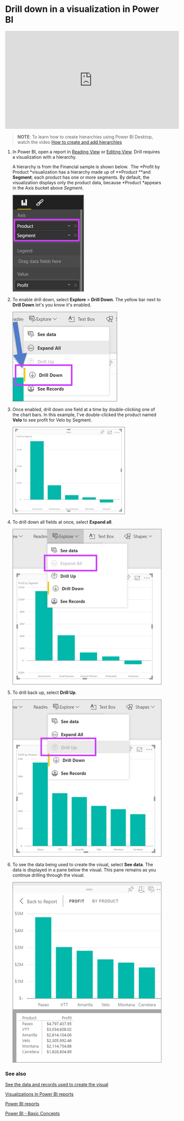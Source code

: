 ﻿<properties
   pageTitle="Drill down in a visualization in Power BI"
   description="This document shows how to drill down in a visualization in Microsoft Power BI service and Power BI Desktop."
   services="powerbi"
   documentationCenter=""
   authors="mihart"
   manager="mblythe"
   backup=""
   editor=""
   tags=""
   featuredVideoId="MNAaHw4PxzE"
   qualityFocus="no"
   qualityDate=""/>

<tags
   ms.service="powerbi"
   ms.devlang="NA"
   ms.topic="article"
   ms.tgt_pltfrm="NA"
   ms.workload="powerbi"
   ms.date="05/17/2016"
   ms.author="mihart"/>

# Drill down in a visualization in Power BI

  <iframe width="560" height="315" src="https://www.youtube.com/embed/MNAaHw4PxzE?list=PL1N57mwBHtN0JFoKSR0n-tBkUJHeMP2cP" frameborder="0" allowfullscreen></iframe>
  
  >**NOTE**: To learn how to create hierarchies using Power BI Desktop, watch the video [How to create and add hierarchies](https://youtu.be/q8WDUAiTGeU)


1.  In Power BI, open a report in [Reading View](powerbi-service-open-a-report-in-reading-view.md) or [Editing View](powerbi-service-go-from-reading-view-to-editing-view.md). Drill requires a visualization with a hierarchy. 

    A hierarchy is from the Financial sample is shown below.  The *Profit by Product *visualization has a hierarchy made up of **Product **and **Segment**; each product has one or more segments. By default, the visualization displays only the product data, because *Product *appears in the Axis bucket above *Segment*.
    
    ![](media/powerbi-service-drill-down-in-a-visualization/power-bi-drill-menu.png)

2.  To enable drill down, select **Explore** > **Drill Down**. The yellow bar next to **Drill Down** let's you know it's enabled.  

    ![](media/powerbi-service-drill-down-in-a-visualization/power-bi-enable-drill.png)

3.  Once enabled, drill down one field at a time by double-clicking one of the chart bars. In this example, I've double-clicked the product named **Velo** to see profit for Velo by Segment.

    ![](media/powerbi-service-drill-down-in-a-visualization/power-bi-drilldown.png)

4.  To drill down all fields at once, select **Expand all**. 

    ![](media/powerbi-service-drill-down-in-a-visualization/power-bi-expand-all.png)

5.  To drill back up, select **Drill Up**.

    ![](media/powerbi-service-drill-down-in-a-visualization/power-bi-drill-up.png)
    
6.  To see the data being used to create the visual, select **See data**. The data is displayed in a pane below the visual. This pane remains as you continue drilling through the visual. 

    ![](media/powerbi-service-drill-down-in-a-visualization/power-bi-see-data.png)


### See also
[See the data and records used to create the visual](powerbi-service-reports-see-data.md)

[Visualizations in Power BI reports](powerbi-service-visualizations-for-reports.md)

[Power BI reports](powerbi-service-reports.md)

[Power BI - Basic Concepts](powerbi-service-basic-concepts.md)
